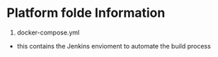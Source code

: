 # Platform folde Information
1. docker-compose.yml
  - this contains the Jenkins envioment to automate the build process


